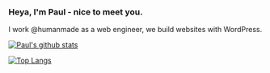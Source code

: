 ### Heya, I'm Paul - nice to meet you.

I work @humanmade as a web engineer, we build websites with WordPress.

[![Paul's github stats](https://github-readme-stats.vercel.app/api?username=pdewouters&count_private=true&show_icons=true)](https://github.com/pdewouters/github-readme-stats)

[![Top Langs](https://github-readme-stats.vercel.app/api/top-langs/?username=pdewouters)](https://github.com/pdewouters/github-readme-stats)
